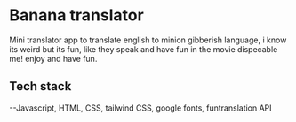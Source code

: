 # Banana translator

Mini translator app to translate english to minion gibberish language, i know its weird but its fun, like they speak and have fun in the movie dispecable me! enjoy and have fun.



## Tech stack

--Javascript, HTML, CSS, tailwind CSS, google fonts, funtranslation API 